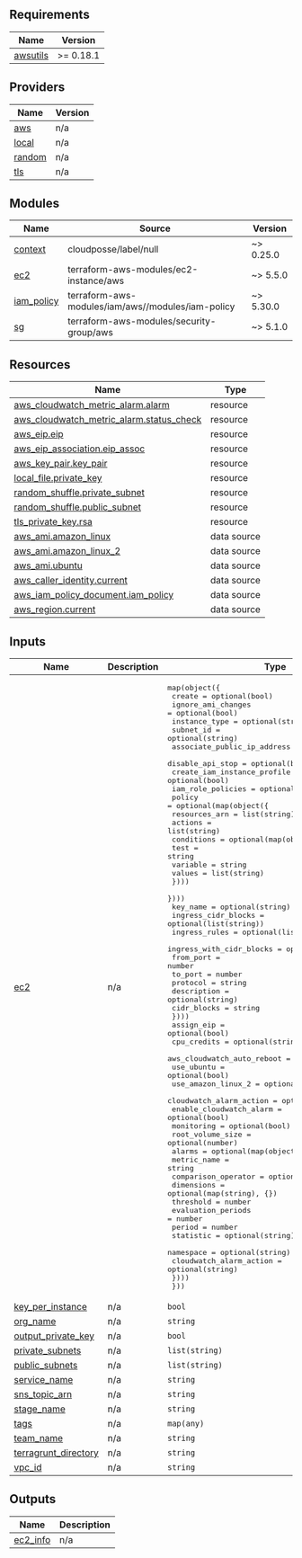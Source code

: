 <!-- BEGIN_TF_DOCS -->
## Requirements

| Name | Version |
|------|---------|
| <a name="requirement_awsutils"></a> [awsutils](#requirement\_awsutils) | >= 0.18.1 |

## Providers

| Name | Version |
|------|---------|
| <a name="provider_aws"></a> [aws](#provider\_aws) | n/a |
| <a name="provider_local"></a> [local](#provider\_local) | n/a |
| <a name="provider_random"></a> [random](#provider\_random) | n/a |
| <a name="provider_tls"></a> [tls](#provider\_tls) | n/a |

## Modules

| Name | Source | Version |
|------|--------|---------|
| <a name="module_context"></a> [context](#module\_context) | cloudposse/label/null | ~> 0.25.0 |
| <a name="module_ec2"></a> [ec2](#module\_ec2) | terraform-aws-modules/ec2-instance/aws | ~> 5.5.0 |
| <a name="module_iam_policy"></a> [iam\_policy](#module\_iam\_policy) | terraform-aws-modules/iam/aws//modules/iam-policy | ~> 5.30.0 |
| <a name="module_sg"></a> [sg](#module\_sg) | terraform-aws-modules/security-group/aws | ~> 5.1.0 |

## Resources

| Name | Type |
|------|------|
| [aws_cloudwatch_metric_alarm.alarm](https://registry.terraform.io/providers/hashicorp/aws/latest/docs/resources/cloudwatch_metric_alarm) | resource |
| [aws_cloudwatch_metric_alarm.status_check](https://registry.terraform.io/providers/hashicorp/aws/latest/docs/resources/cloudwatch_metric_alarm) | resource |
| [aws_eip.eip](https://registry.terraform.io/providers/hashicorp/aws/latest/docs/resources/eip) | resource |
| [aws_eip_association.eip_assoc](https://registry.terraform.io/providers/hashicorp/aws/latest/docs/resources/eip_association) | resource |
| [aws_key_pair.key_pair](https://registry.terraform.io/providers/hashicorp/aws/latest/docs/resources/key_pair) | resource |
| [local_file.private_key](https://registry.terraform.io/providers/hashicorp/local/latest/docs/resources/file) | resource |
| [random_shuffle.private_subnet](https://registry.terraform.io/providers/hashicorp/random/latest/docs/resources/shuffle) | resource |
| [random_shuffle.public_subnet](https://registry.terraform.io/providers/hashicorp/random/latest/docs/resources/shuffle) | resource |
| [tls_private_key.rsa](https://registry.terraform.io/providers/hashicorp/tls/latest/docs/resources/private_key) | resource |
| [aws_ami.amazon_linux](https://registry.terraform.io/providers/hashicorp/aws/latest/docs/data-sources/ami) | data source |
| [aws_ami.amazon_linux_2](https://registry.terraform.io/providers/hashicorp/aws/latest/docs/data-sources/ami) | data source |
| [aws_ami.ubuntu](https://registry.terraform.io/providers/hashicorp/aws/latest/docs/data-sources/ami) | data source |
| [aws_caller_identity.current](https://registry.terraform.io/providers/hashicorp/aws/latest/docs/data-sources/caller_identity) | data source |
| [aws_iam_policy_document.iam_policy](https://registry.terraform.io/providers/hashicorp/aws/latest/docs/data-sources/iam_policy_document) | data source |
| [aws_region.current](https://registry.terraform.io/providers/hashicorp/aws/latest/docs/data-sources/region) | data source |

## Inputs

| Name | Description | Type | Default | Required |
|------|-------------|------|---------|:--------:|
| <a name="input_ec2"></a> [ec2](#input\_ec2) | n/a | <pre>map(object({<br>    create                      = optional(bool)<br>    ignore_ami_changes          = optional(bool)<br>    instance_type               = optional(string)<br>    subnet_id                   = optional(string)<br>    associate_public_ip_address = optional(bool)<br>    disable_api_stop            = optional(bool)<br>    create_iam_instance_profile = optional(bool)<br>    iam_role_policies           = optional(map(string))<br>    policy = optional(map(object({<br>      resources_arn = list(string)<br>      actions       = list(string)<br>      conditions = optional(map(object({<br>        test     = string<br>        variable = string<br>        values   = list(string)<br>      })))<br>    })))<br>    key_name            = optional(string)<br>    ingress_cidr_blocks = optional(list(string))<br>    ingress_rules       = optional(list(string))<br>    ingress_with_cidr_blocks = optional(list(object({<br>      from_port   = number<br>      to_port     = number<br>      protocol    = string<br>      description = optional(string)<br>      cidr_blocks = string<br>    })))<br>    assign_eip                 = optional(bool)<br>    cpu_credits                = optional(string)<br>    aws_cloudwatch_auto_reboot = optional(bool)<br>    use_ubuntu                 = optional(bool)<br>    use_amazon_linux_2         = optional(bool)<br>    cloudwatch_alarm_action    = optional(string)<br>    enable_cloudwatch_alarm    = optional(bool)<br>    monitoring                 = optional(bool)<br>    root_volume_size           = optional(number)<br>    alarms = optional(map(object({<br>      metric_name             = string<br>      comparison_operator     = optional(string)<br>      dimensions              = optional(map(string), {})<br>      threshold               = number<br>      evaluation_periods      = number<br>      period                  = number<br>      statistic               = optional(string)<br>      namespace               = optional(string)<br>      cloudwatch_alarm_action = optional(string)<br>    })))<br>  }))</pre> | n/a | yes |
| <a name="input_key_per_instance"></a> [key\_per\_instance](#input\_key\_per\_instance) | n/a | `bool` | `false` | no |
| <a name="input_org_name"></a> [org\_name](#input\_org\_name) | n/a | `string` | n/a | yes |
| <a name="input_output_private_key"></a> [output\_private\_key](#input\_output\_private\_key) | n/a | `bool` | `false` | no |
| <a name="input_private_subnets"></a> [private\_subnets](#input\_private\_subnets) | n/a | `list(string)` | `[]` | no |
| <a name="input_public_subnets"></a> [public\_subnets](#input\_public\_subnets) | n/a | `list(string)` | `[]` | no |
| <a name="input_service_name"></a> [service\_name](#input\_service\_name) | n/a | `string` | n/a | yes |
| <a name="input_sns_topic_arn"></a> [sns\_topic\_arn](#input\_sns\_topic\_arn) | n/a | `string` | `""` | no |
| <a name="input_stage_name"></a> [stage\_name](#input\_stage\_name) | n/a | `string` | n/a | yes |
| <a name="input_tags"></a> [tags](#input\_tags) | n/a | `map(any)` | `{}` | no |
| <a name="input_team_name"></a> [team\_name](#input\_team\_name) | n/a | `string` | n/a | yes |
| <a name="input_terragrunt_directory"></a> [terragrunt\_directory](#input\_terragrunt\_directory) | n/a | `string` | `""` | no |
| <a name="input_vpc_id"></a> [vpc\_id](#input\_vpc\_id) | n/a | `string` | n/a | yes |

## Outputs

| Name | Description |
|------|-------------|
| <a name="output_ec2_info"></a> [ec2\_info](#output\_ec2\_info) | n/a |
<!-- END_TF_DOCS -->
